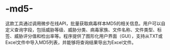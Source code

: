 # -md5-
这款工具通过调用微步在线API，批量获取病毒样本MD5的相关信息。用户可以自定义查询字段，包括威胁等级、威胁分类、病毒家族、文件名称、文件类型、标签、威胁评分值和检出率等。程序提供了图形化用户界面（GUI），支持从TXT或Excel文件中导入MD5列表，并能够将查询结果导出为Excel文件。
